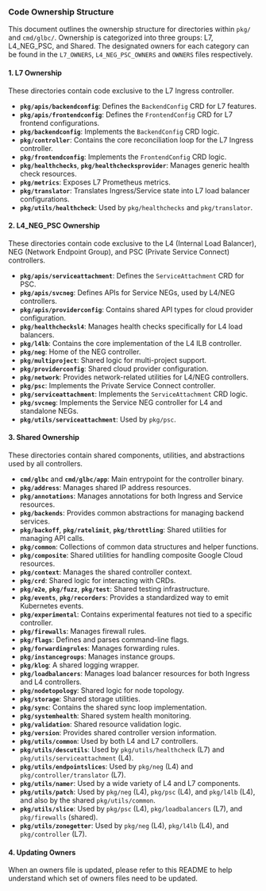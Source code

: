 ### Code Ownership Structure

This document outlines the ownership structure for directories within `pkg/` and `cmd/glbc/`. Ownership is categorized into three groups: L7, L4_NEG_PSC, and Shared. The designated owners for each category can be found in the `L7_OWNERS`, `L4_NEG_PSC_OWNERS` and `OWNERS` files respectively.

#### 1. L7 Ownership

These directories contain code exclusive to the L7 Ingress controller.

*   **`pkg/apis/backendconfig`**: Defines the `BackendConfig` CRD for L7 features.
*   **`pkg/apis/frontendconfig`**: Defines the `FrontendConfig` CRD for L7 frontend configurations.
*   **`pkg/backendconfig`**: Implements the `BackendConfig` CRD logic.
*   **`pkg/controller`**: Contains the core reconciliation loop for the L7 Ingress controller.
*   **`pkg/frontendconfig`**: Implements the `FrontendConfig` CRD logic.
*   **`pkg/healthchecks`**, **`pkg/healthchecksprovider`**: Manages generic health check resources.
*   **`pkg/metrics`**: Exposes L7 Prometheus metrics.
*   **`pkg/translator`**: Translates Ingress/Service state into L7 load balancer configurations.
*   **`pkg/utils/healthcheck`**: Used by `pkg/healthchecks` and `pkg/translator`.

#### 2. L4_NEG_PSC Ownership

These directories contain code exclusive to the L4 (Internal Load Balancer), NEG (Network Endpoint Group), and PSC (Private Service Connect) controllers.

*   **`pkg/apis/serviceattachment`**: Defines the `ServiceAttachment` CRD for PSC.
*   **`pkg/apis/svcneg`**: Defines APIs for Service NEGs, used by L4/NEG controllers.
*   **`pkg/apis/providerconfig`**: Contains shared API types for cloud provider configuration.
*   **`pkg/healthchecksl4`**: Manages health checks specifically for L4 load balancers.
*   **`pkg/l4lb`**: Contains the core implementation of the L4 ILB controller.
*   **`pkg/neg`**: Home of the NEG controller.
*   **`pkg/multiproject`**: Shared logic for multi-project support.
*   **`pkg/providerconfig`**: Shared cloud provider configuration.
*   **`pkg/network`**: Provides network-related utilities for L4/NEG controllers.
*   **`pkg/psc`**: Implements the Private Service Connect controller.
*   **`pkg/serviceattachment`**: Implements the `ServiceAttachment` CRD logic.
*   **`pkg/svcneg`**: Implements the Service NEG controller for L4 and standalone NEGs.
*   **`pkg/utils/serviceattachment`**: Used by `pkg/psc`.

#### 3. Shared Ownership

These directories contain shared components, utilities, and abstractions used by all controllers.

*   **`cmd/glbc`** and **`cmd/glbc/app`**: Main entrypoint for the controller binary.
*   **`pkg/address`**: Manages shared IP address resources.
*   **`pkg/annotations`**: Manages annotations for both Ingress and Service resources.
*   **`pkg/backends`**: Provides common abstractions for managing backend services.
*   **`pkg/backoff`**, **`pkg/ratelimit`**, **`pkg/throttling`**: Shared utilities for managing API calls.
*   **`pkg/common`**: Collections of common data structures and helper functions.
*   **`pkg/composite`**: Shared utilities for handling composite Google Cloud resources.
*   **`pkg/context`**: Manages the shared controller context.
*   **`pkg/crd`**: Shared logic for interacting with CRDs.
*   **`pkg/e2e`**, **`pkg/fuzz`**, **`pkg/test`**: Shared testing infrastructure.
*   **`pkg/events`**, **`pkg/recorders`**: Provides a standardized way to emit Kubernetes events.
*   **`pkg/experimental`**: Contains experimental features not tied to a specific controller.
*   **`pkg/firewalls`**: Manages firewall rules.
*   **`pkg/flags`**: Defines and parses command-line flags.
*   **`pkg/forwardingrules`**: Manages forwarding rules.
*   **`pkg/instancegroups`**: Manages instance groups.
*   **`pkg/klog`**: A shared logging wrapper.
*   **`pkg/loadbalancers`**: Manages load balancer resources for both Ingress
    and L4 controllers.
*   **`pkg/nodetopology`**: Shared logic for node topology.
*   **`pkg/storage`**: Shared storage utilities.
*   **`pkg/sync`**: Contains the shared sync loop implementation.
*   **`pkg/systemhealth`**: Shared system health monitoring.
*   **`pkg/validation`**: Shared resource validation logic.
*   **`pkg/version`**: Provides shared controller version information.
*   **`pkg/utils/common`**: Used by both L4 and L7 controllers.
*   **`pkg/utils/descutils`**: Used by `pkg/utils/healthcheck` (L7) and `pkg/utils/serviceattachment` (L4).
*   **`pkg/utils/endpointslices`**: Used by `pkg/neg` (L4) and `pkg/controller/translator` (L7).
*   **`pkg/utils/namer`**: Used by a wide variety of L4 and L7 components.
*   **`pkg/utils/patch`**: Used by `pkg/neg` (L4), `pkg/psc` (L4), and `pkg/l4lb` (L4), and also by the shared `pkg/utils/common`.
*   **`pkg/utils/slice`**: Used by `pkg/psc` (L4), `pkg/loadbalancers` (L7), and `pkg/firewalls` (shared).
*   **`pkg/utils/zonegetter`**: Used by `pkg/neg` (L4), `pkg/l4lb` (L4), and `pkg/controller` (L7).

#### 4. Updating Owners

When an owners file is updated, please refer to this README to help understand which set of owners files need to be updated.
